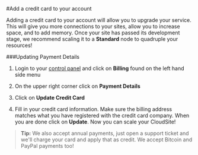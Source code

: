 #Add a credit card to your account

Adding a credit card to your account will allow you to upgrade your service. This will give you more connections to your sites, allow you to increase space, and to add memory. Once your site has passed its development stage, we recommend scaling it to a **Standard** node to quadruple your resources!

###Updating Payment Details 

1. Login to your [control panel](https://my.gearhost.com) and click on **Billing** found on the left hand side menu
 
 
1.  On the upper right corner click on **Payment Details**
2.  Click on **Update Credit Card**  

1. Fill in your credit card information. Make sure the billing address matches what you have registered with the credit card company. When you are done click on **Update**. Now you can scale your CloudSite!


>**Tip:** We also accept annual payments, just open a support ticket and we'll charge your card and apply that as credit. We accept Bitcoin and PayPal payments too!